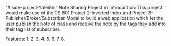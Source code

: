 "# side-project-YaleiShi" 
Note Sharing Project \n
Introduction: This project would make use of the CS 601 Project 2-Inverted Index and Project 3-Publisher/Broker/Subscriber Model to build a web application which let the user publish the note of class and receive the note by the tags they add into their tag list of subscriber.

Features:
1.
2.
3.
4.
5.
6.
7.
8.
